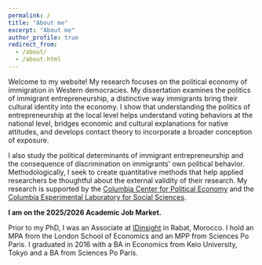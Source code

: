 ```yaml
---
permalink: /
title: "About me"
excerpt: "About me"
author_profile: true
redirect_from: 
  - /about/
  - /about.html
---
```


Welcome to my website! My research focuses on the political economy of immigration in Western democracies.
My dissertation examines the politics of immigrant entrepreneurship, a distinctive way immigrants bring their cultural identity into the economy.
I show that understanding the politics of entrepreneurship at the local level helps understand voting behaviors at the national level,
bridges economic and cultural explanations for native attitudes, and develops contact theory to incorporate a broader conception of exposure.

I also study the political determinants of immigrant entrepreneurship and the consequence of discrimination on immigrants' own political behavior.
Methodologically, I seek to create quantitative methods that help applied researchers be thoughtful about the external validity of their research.
My research is supported by the <a href="https://politicaleconomy.columbia.edu/" target="_blank">Columbia Center for Political Economy</a> and the <a href="https://celss.iserp.columbia.edu/" target="_blank">Columbia Experimental Laboratory for Social Sciences</a>.

**I am on the 2025/2026 Academic Job Market.**

Prior to my PhD, I was an Associate at <a href="https://www.idinsight.org/" target="_blank">IDinsight</a> in Rabat, Morocco.
I hold an MPA from the London School of Economics and an MPP from Sciences Po Paris.
I graduated in 2016 with a BA in Economics from Keio University, Tokyo and a BA from Sciences Po Paris.

